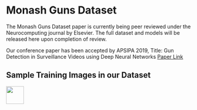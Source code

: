 # Monash Guns Dataset
The Monash Guns Dataset paper is currently being peer reviewed under the Neurocomputing journal by Elsevier. 
The full dataset and models will be released here upon completion of review.

Our conference paper has been accepted by APSIPA 2019,
Title: Gun Detection in Surveillance Videos using Deep Neural Networks [Paper Link](https://marcuslimjunyi.github.io/papers/Gun%20Detection%20in%20Surveillance%20Videos%20using%20Deep%20Neural%20Networks.pdf)

## Sample Training Images in our Dataset
<img src="https://github.com/MarcusLimJunYi/Monash-Guns-Dataset/tree/master/images/pistol_1.jpg" width="48">


